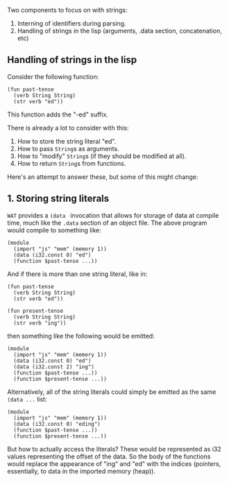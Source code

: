 Two components to focus on with strings:

1. Interning of identifiers during parsing.
2. Handling of strings in the lisp (arguments, .data section, concatenation, etc)

## Handling of strings in the lisp

Consider the following function:

```
(fun past-tense
  (verb String String)
  (str verb "ed"))
```

This function adds the "-ed" suffix.

There is already a lot to consider with this:

1. How to store the string literal "ed".
2. How to pass `String`s as arguments.
3. How to "modify" `String`s (if they should be modified at all).
4. How to return `String`s from functions.

Here's an attempt to answer these, but some of this might change:

## 1. Storing string literals

`WAT` provides a `(data ` invocation that allows for storage of data at compile time, much like the `.data` section of an object file. The above program would compile to something like:

```
(module
  (import "js" "mem" (memory 1))
  (data (i32.const 0) "ed")
  (function $past-tense ...))
```

And if there is more than one string literal, like in:

```
(fun past-tense
  (verb String String)
  (str verb "ed"))

(fun present-tense
  (verb String String)
  (str verb "ing"))
```

then something like the following would be emitted:

```
(module
  (import "js" "mem" (memory 1))
  (data (i32.const 0) "ed")
  (data (i32.const 2) "ing")
  (function $past-tense ...))
  (function $present-tense ...))
```

Alternatively, all of the string literals could simply be emitted as the same `(data ...` list:

```
(module
  (import "js" "mem" (memory 1))
  (data (i32.const 0) "eding")
  (function $past-tense ...))
  (function $present-tense ...))
```

But how to actually access the literals? These would be represented as i32 values representing the offset of the data. So the body of the functions would replace the appearance of "ing" and "ed" with the indices (pointers, essentially, to data in the imported memory (heap)).
